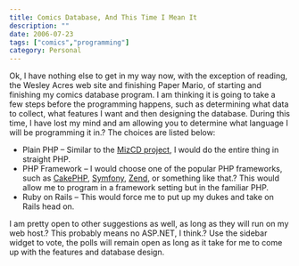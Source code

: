 ```yaml
---
title: Comics Database, And This Time I Mean It
description: ""
date: 2006-07-23
tags: ["comics","programming"]
category: Personal
---
```



Ok, I have nothing else to get in my way now, with the exception of reading, the Wesley Acres web site and finishing Paper Mario, of starting and finishing my comics database program.  I am thinking it is going to take a few steps before the programming happens, such as determining what data to collect, what features I want and then designing the database.  During this time, I have lost my mind and am allowing you to determine what language I will be programming it in.? The choices are listed below:

<ul>

<li>Plain PHP – Similar to the <a href="/web/20131211130938/http://mytungsten.net/mizcd">MizCD project</a>, I would do the entire thing in straight PHP.</li>

<li>PHP Framework – I would choose one of the popular PHP frameworks, such as <a target="_blank" href="https://web.archive.org/web/20131211130938/http://www.cakephp.org/">CakePHP</a>, <a target="_blank" href="https://web.archive.org/web/20131211130938/http://www.symfony-project.com/">Symfony</a>, <a target="_blank" href="https://web.archive.org/web/20131211130938/http://framework.zend.com/">Zend</a>, or something like that.? This would allow me to program in a framework setting but in the familiar PHP.</li>

<li>Ruby on Rails – This would force me to put up my dukes and take on Rails head on.</li>

</ul>

I am pretty open to other suggestions as well, as long as they will run on my web host.? This probably means no ASP.NET, I think.? Use the sidebar widget to vote, the polls will remain open as long as it take for me to come up with the features and database design.

